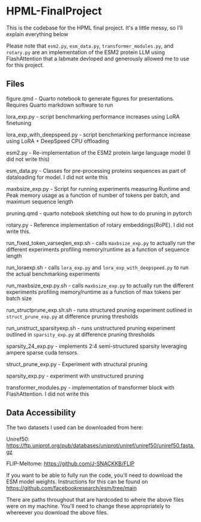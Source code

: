 # HPML-FinalProject
This is the codebase for the HPML final project. It's a little messy, so I'll explain everything below 

Please note that `esm2.py`, `esm_data.py`, `transformer_modules.py`, and `rotary.py` are an implementation of the ESM2 protein LLM using FlashAttention that a labmate devloped and generously allowed me to use for this project. 

## Files 

figure.qmd - Quarto notebook to generate figures for presentations. Requires Quarto markdown software to run

lora_exp.py - script benchmarking performance increases using LoRA finetuning 

lora_exp_with_deepspeed.py - script benchmarking performance increase using LoRA + DeepSpeed CPU offloading 

esm2.py - Re-implementation of the ESM2 protein large language model (I did not write this)

esm_data.py - Classes for pre-processing proteins sequences as part of dataloading for model. I did not write this 

maxbsize_exp.py - Script for running experiments measuring Runtime and Peak memory usage as a function of number of tokens per batch, and maximum sequence length 

pruning.qmd - quarto notebook sketching out how to do pruning in pytorch 

rotary.py - Reference implementation of rotary embeddings(RoPE). I did not write this.

run_fixed_token_varseqlen_exp.sh - calls `maxbsize_exp.py` to actually run the different experiments profiling memory/runtime as a function of sequence length 

run_loraexp.sh - calls `lora_exp.py` and `lora_exp_with_deepspeed.py` to run the actual benchmarking experiments 

run_maxbsize_exp.py.sh - calls `maxbsize_exp.py` to actually run the different experiments profiling memory/runtime as a function of max tokens per batch size

run_structprune_exp.sh.sh - runs structured pruning experiment outlined in `struct_prune_exp.py` at difference pruning thresholds

run_unstruct_sparsityexp.sh - runs unstructured pruning experiment outlined in `sparsity_exp.py` at difference pruning thresholds

sparsity_24_exp.py - implements 2:4 semi-structured sparsity leveraging ampere sparse cuda tensors. 

struct_prune_exp.py - Experiment with structural pruning 

sparsity_exp.py - experiment with unstructured pruning 

transformer_modules.py - implementation of transformer block with FlashAttention. I did not write this 

## Data Accessibility

The two datasets I used can be downloaded from here:

Uniref50: https://ftp.uniprot.org/pub/databases/uniprot/uniref/uniref50/uniref50.fasta.gz

FLIP-Meltome: https://github.com/J-SNACKKB/FLIP

If you want to be able to fully run the code, you'll need to download the ESM model weights. Instructions for this can be found on https://github.com/facebookresearch/esm/tree/main 

There are paths throughout that are hardcoded to where the above files were on my machine. You'll need to change these appropriately to whereever you download the above files. 



